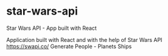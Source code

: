 # star-wars-api
Star Wars API - App built with React

Application built with React and with the help of Star Wars API https://swapi.co/
Generate People - Planets Ships 
